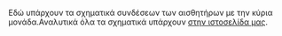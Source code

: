 Εδώ υπάρχουν τα σχηματικά συνδέσεων των αισθητήρων με την κύρια μονάδα.Αναλυτικά όλα τα σχηματικά υπάρχουν [στην ιστοσελίδα μας](https://ppf.edu.gr/coconut/%cf%83%cf%87%ce%b5%ce%b4%ce%b9%ce%b1%cf%83%ce%bc%cf%8c%cf%82/).

